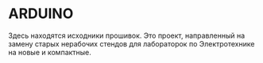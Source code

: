 # ARDUINO

Здесь находятся исходники прошивок. Это проект, направленный на замену старых нерабочих стендов для лабораторок по Электротехнике на новые и компактные. 
